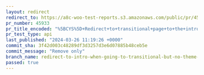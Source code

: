 ```yaml
---
layout: redirect
redirect_to: https://a8c-woo-test-reports.s3.amazonaws.com/public/pr/45933/api/index.html
pr_number: 45933
pr_title_encoded: "%5BCYS%5D+Redirect+to+transitional+page+to+the+intro+page+if+the+theme+is+not+modified"
pr_test_type: api
last_published: "2024-03-26 11:19:26 +0000"
commit_sha: 3f42d003c48289df3d3257d3e6d07885b48ceb5e
commit_message: "Remove only"
branch_name: redirect-to-intro-when-going-to-transitional-but-no-theme-mods
passed: true
---
```

